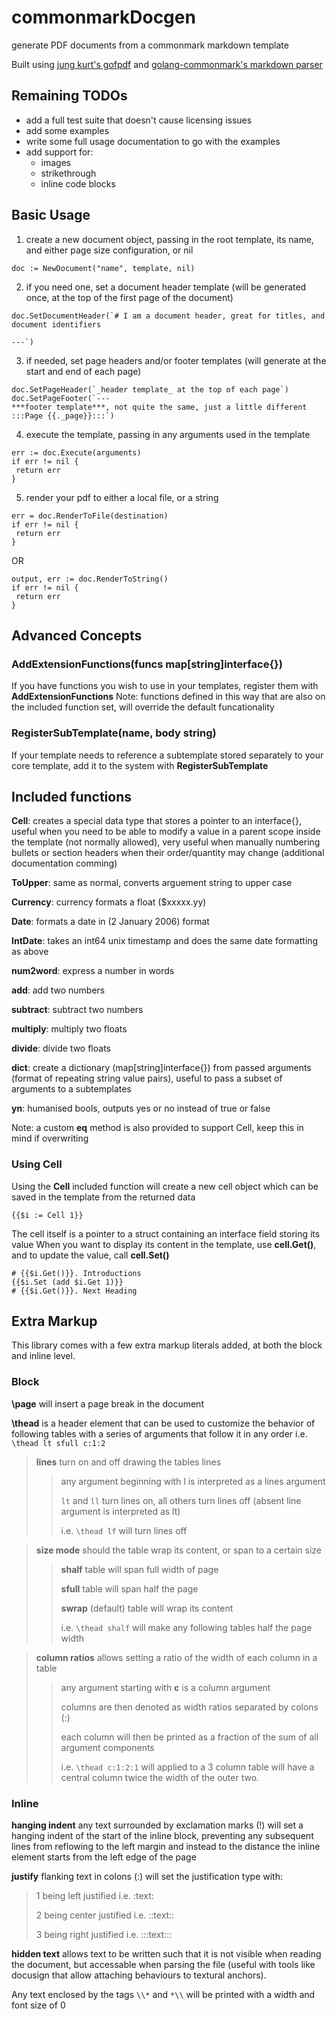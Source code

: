 # commonmarkDocgen
generate PDF documents from a commonmark markdown template

Built using [jung kurt's gofpdf](https://github.com/jung-kurt/gofpdf) and [golang-commonmark's markdown parser](github.com/golang-commonmark/markdown)


## Remaining TODOs
 - add a full test suite that doesn't cause licensing issues
 - add some examples
 - write some full usage documentation to go with the examples
 - add support for:
     - images
     - strikethrough
     - inline code blocks


## Basic Usage

1. create a new document object, passing in the root template, its name, and either page size configuration, or nil
```
doc := NewDocument("name", template, nil)
```

2. if you need one, set a document header template (will be generated once, at the top of the first page of the document)
```
doc.SetDocumentHeader(`# I am a document header, great for titles, and document identifiers

---`)
```

3. if needed, set page headers and/or footer templates (will generate at the start and end of each page)
```
doc.SetPageHeader(`_header template_ at the top of each page`)
doc.SetPageFooter(`---
***footer template***, not quite the same, just a little different :::Page {{._page}}:::`)
```

4. execute the template, passing in any arguments used in the template
```
err := doc.Execute(arguments)
if err != nil {
 return err
}
```

5. render your pdf to either a local file, or a string
```
err = doc.RenderToFile(destination)
if err != nil {
 return err
}
```
OR
```
output, err := doc.RenderToString()
if err != nil {
 return err
}
```


## Advanced Concepts
### AddExtensionFunctions(funcs map[string]interface{})
If you have functions you wish to use in your templates, register them with **AddExtensionFunctions**
Note: functions defined in this way that are also on the included function set, will override the default funcationality

### RegisterSubTemplate(name, body string)
If your template needs to reference a subtemplate stored separately to your core template, add it to the system with **RegisterSubTemplate**


## Included functions

**Cell**: creates a special data type that stores a pointer to an interface{}, useful when you need to be able to modify a value in a parent scope inside the template (not normally allowed), very useful when manually numbering bullets or section headers when their order/quantity may change (additional documentation comming)

**ToUpper**: same as normal, converts arguement string to upper case

**Currency**: currency formats a float ($xxxxx.yy)

**Date**: formats a date in (2 January 2006) format

**IntDate**: takes an int64 unix timestamp and does the same date formatting as above

**num2word**: express a number in words

**add**: add two numbers

**subtract**: subtract two numbers

**multiply**: multiply two floats

**divide**: divide two floats

**dict**: create a dictionary (map[string]interface{}) from passed arguments (format of repeating string value pairs), useful to pass a subset of arguments to a subtemplates

**yn**: humanised bools, outputs yes or no instead of true or false

Note: a custom **eq** method is also provided to support Cell, keep this in mind if overwriting

### Using Cell
Using the **Cell** included function will create a new cell object which can be saved in the template from the returned data
```
{{$i := Cell 1}}
```
The cell itself is a pointer to a struct containing an interface field storing its value
When you want to display its content in the template, use **cell.Get()**, and to update the value, call **cell.Set()**
```
# {{$i.Get()}}. Introductions
{{$i.Set (add $i.Get 1)}}
# {{$i.Get()}}. Next Heading
```

## Extra Markup

This library comes with a few extra markup literals added, at both the block and inline level.

### Block

**\page** will insert a page break in the document

**\thead** is a header element that can be used to customize the behavior of following tables with a series of arguments that follow it in any order i.e. `\thead lt sfull c:1:2`
> **lines** turn on and off drawing the tables lines
>> any argument beginning with l is interpreted as a lines argument
>>
>> `lt` and `ll` turn lines on, all others turn lines off (absent line argument is interpreted as lt)
>>
>> i.e. `\thead lf` will turn lines off

> **size mode** should the table wrap its content, or span to a certain size
>> **shalf** table will span full width of page
>>
>> **sfull** table will span half the page
>>
>> **swrap** (default) table will wrap its content
>>
>> i.e. `\thead shalf` will make any following tables half the page width

> **column ratios** allows setting a ratio of the width of each column in a table
>> any argument starting with **c** is a column argument
>>
>> columns are then denoted as width ratios separated by colons (:)
>>
>> each column will then be printed as a fraction of the sum of all argument components
>>
>> i.e. `\thead c:1:2:1` will applied to a 3 column table will have a central column twice the width of the outer two.

### Inline

**hanging indent** any text surrounded by exclamation marks (!) will set a hanging indent of the start of the inline block, preventing any subsequent lines from reflowing to the left margin and instead to the distance the inline element starts from the left edge of the page

**justify** flanking text in colons (:) will set the justification type with:
> 1 being left justified i.e. :text:
>
> 2 being center justified i.e. ::text::
>
> 3 being right justified i.e. :::text:::

**hidden text** allows text to be written such that it is not visible when reading the document, but accessable when parsing the file (useful with tools like docusign that allow attaching behaviours to textural anchors).

Any text enclosed by the tags `\\*` and `*\\` will be printed with a width and font size of 0
